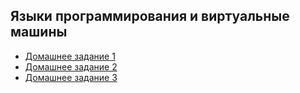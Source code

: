 ## Языки программирования и виртуальные машины

- [Домашнее задание 1](hw01)
- [Домашнее задание 2](hw02)
- [Домашнее задание 3](hw03)
